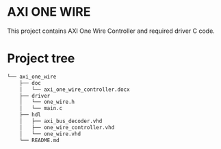# AXI ONE WIRE

This project contains AXI One Wire Controller and required driver C code.

# Project tree
```bash
└── axi_one_wire
    ├── doc
    │   └── axi_one_wire_controller.docx
    ├── driver
    │   └── one_wire.h
    │   └── main.c
    ├── hdl
    │   ├── axi_bus_decoder.vhd
    │   ├── one_wire_controller.vhd
    │   └── one_wire.vhd
    └── README.md
```